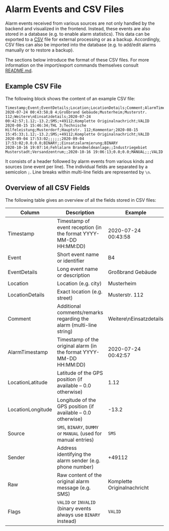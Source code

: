 # Alarm Events and CSV Files

Alarm events received from various sources are not only handled by the backend and visualized in the frontend.
Instead, these events are also stored in a database (e.g. to enable alarm statistics).
This data can be exported to a [CSV](https://en.wikipedia.org/wiki/Comma-separated_values) file for external processing or as a backup.
Accordingly, CSV files can also be imported into the database (e.g. to add/edit alarms manually or to restore a backup).

The sections below introduce the format of these CSV files.
For more information on the import/export commands themselves consult [README.md](../README.md).

## Example CSV File
The following block shows the content of an example CSV file:
```
Timestamp;Event;EventDetails;Location;LocationDetails;Comment;AlarmTimestamp;LocationLatitude;LocationLongitude;Source;Sender;Raw;Flags
2020-07-24 00:43:58;B 4;Großbrand Gebäude;Musterheim;Musterstr. 112;Weitere\nEinsatzdetails;2020-07-24 00:42:57;1.12;-13.2;SMS;+49112;Komplette Originalnachricht;VALID
2020-08-15 15:46:34;THL 3;Technische Hilfeleistung;Musterdorf;Hauptstr. 112;Kommentar;2020-08-15 15:45:33;1.12;-13.2;SMS;+49112;Komplette Originalnachricht;VALID
2020-09-04 17:53:02;;;;;;2020-09-04 17:53:02;0.0;0.0;BINARY;;Einsatzalarmierung;BINARY
2020-10-16 19:07:14;Fehlalarm Brandmeldeanlage;;Industriegebiet Musterstadt;Versandzentrum;;2020-10-16 19:06:13;0.0;0.0;MANUAL;;;VALID
```

It consists of a header followed by alarm events from various kinds and sources (one event per line).
The individual fields are separated by a semicolon ```;```.
Line breaks within multi-line fields are represented by ```\n```.

## Overview of all CSV Fields
The following table gives an overview of all the fields stored in CSV files:

| Column            | Description                                                                    | Example                        |
|-------------------|--------------------------------------------------------------------------------|--------------------------------|
| Timestamp         | Timestamp of event reception (in the format YYYY-MM-DD HH:MM:DD)               | 2020-07-24 00:43:58            |
| Event             | Short event name or identifier                                                 | B4                             |
| EventDetails      | Long event name or description                                                 | Großbrand Gebäude              |
| Location          | Location (e.g. city)                                                           | Musterheim                     |
| LocationDetails   | Exact location (e.g. street)                                                   | Musterstr. 112                 |
| Comment           | Additional comments/remarks regarding the alarm (multi-line string)            | Weitere\nEinsatzdetails        |
| AlarmTimestamp    | Timestamp of the original alarm (in the format YYYY-MM-DD HH:MM:DD)            | 2020-07-24 00:42:57            |
| LocationLatitude  | Latitude of the GPS position (if available – 0.0 otherwise)                    | 1.12                           | 
| LocationLongitude | Longitude of the GPS position (if available – 0.0 otherwise)                   | -13.2                          | 
| Source            | ```SMS```, ```BINARY```, ```DUMMY``` or ```MANUAL``` (used for manual entries) | ```SMS```                      |
| Sender            | Address identifying the alarm sender (e.g. phone number)                       | +49112                         |
| Raw               | Raw content of the original alarm message (e.g. SMS)                           | Komplette Originalnachricht    |
| Flags             | ```VALID``` or ```INVALID``` (binary events always use ```BINARY``` instead)   | ```VALID```                    |
